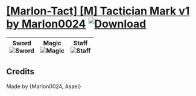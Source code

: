 # [\[Marlon-Tact\] \[M\] Tactician Mark v1 by Marlon0024](https://git.io/Jn3Ih) [![Download](https://img.shields.io/badge/Download--red?style=social&logo=github)](https://git.io/Jn30G)

| <b>Sword</b><br/><img alt="Sword" src="https://git.io/JnOxY"/> | <b>Magic</b><br/><img alt="Magic" src="https://git.io/JnO5A"/> | <b>Staff</b><br/><img alt="Staff" src="https://git.io/JnOF9"/> |
| :---: | :---: | :---: |

## Credits

Made by {Marlon0024, Asael}


